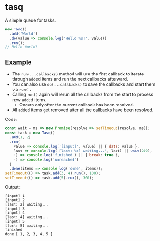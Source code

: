 # tasq

A simple queue for tasks.

```javascript
new Tasq()
  .add('World')
  .do(value => console.log('Hello %s!', value))
  .run();
// Hello World!
```

## Example

- The `run(...callbacks)` method will use the first callback to iterate through `add`ed items and run the next callbacks afterward.
- You can also use `do(...callbacks)` to save the callbacks and start them via `run()`.
- Calling `run()` again will rerun all the callbacks from the start to process new `add`ed items.
  - Occurs only after the current callback has been resolved.
- All `add`ed items get removed after all the callbacks have been resolved.

Code:

```javascript
const wait = ms => new Promise(resolve => setTimeout(resolve, ms));
const task = new Tasq()
  .add(1, 2)
  .run(
    value => console.log('[input]', value) || { data: value },
    last => console.log('[last: %o] waiting...', last) || wait(200),
    () => console.log('finished') || { break: true },
    () => console.log('unreached')
  )
  .done(items => console.log('done', items));
setTimeout(() => task.add(3, 4).run(), 100);
setTimeout(() => task.add(5).run(), 300);
```

Output:

```text
[input] 1
[input] 2
[last: 2] waiting...
[input] 3
[input] 4
[last: 4] waiting...
[input] 5
[last: 5] waiting...
finished
done [ 1, 2, 3, 4, 5 ]
```
